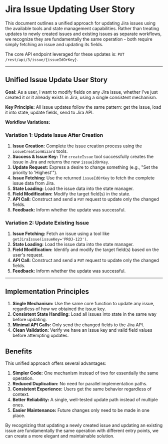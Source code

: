 # Jira Issue Updating User Story

This document outlines a unified approach for updating Jira issues using the available tools and state management capabilities. Rather than treating updates to newly created issues and existing issues as separate workflows, we recognize they are fundamentally the same operation - both require simply fetching an issue and updating its fields.

The core API endpoint leveraged for these updates is: `PUT /rest/api/3/issue/{issueIdOrKey}`.

---

## Unified Issue Update User Story

**Goal:** As a user, I want to modify fields on any Jira issue, whether I've just created it or it already exists in Jira, using a single consistent mechanism.

**Key Principle:** All issue updates follow the same pattern: get the issue, load it into state, update fields, send to Jira API.

**Workflow Variations:**

### Variation 1: Update Issue After Creation

1. **Issue Creation:** Complete the issue creation process using the `issueCreationWizard` tools.
2. **Success & Issue Key:** The `createIssue` tool successfully creates the issue in Jira and returns the new `issueIdOrKey`.
3. **Update Request:** Express a desire to change something (e.g., "Set the priority to 'Highest'").
4. **Issue Fetching:** Use the returned `issueIdOrKey` to fetch the complete issue data from Jira.
5. **State Loading:** Load the issue data into the state manager.
6. **Field Modification:** Modify the target field(s) in the state.
7. **API Call:** Construct and send a `PUT` request to update only the changed fields.
8. **Feedback:** Inform whether the update was successful.

### Variation 2: Update Existing Issue

1. **Issue Fetching:** Fetch an issue using a tool like `getJiraIssue(issueKey='PROJ-123')`.
2. **State Loading:** Load the issue data into the state manager.
3. **Field Modification:** Identify and modify the target field(s) based on the user's request.
4. **API Call:** Construct and send a `PUT` request to update only the changed fields.
5. **Feedback:** Inform whether the update was successful.

---

## Implementation Principles

1. **Single Mechanism:** Use the same core function to update any issue, regardless of how we obtained the issue key.
2. **Consistent State Handling:** Load all issues into state in the same way before updating.
3. **Minimal API Calls:** Only send the changed fields to the Jira API.
4. **Clean Validation:** Verify we have an issue key and valid field values before attempting updates.

## Benefits

This unified approach offers several advantages:

1. **Simpler Code:** One mechanism instead of two for essentially the same operation.
2. **Reduced Duplication:** No need for parallel implementation paths.
3. **Consistent Experience:** Users get the same behavior regardless of context.
4. **Better Reliability:** A single, well-tested update path instead of multiple ones.
5. **Easier Maintenance:** Future changes only need to be made in one place.

By recognizing that updating a newly created issue and updating an existing issue are fundamentally the same operation with different entry points, we can create a more elegant and maintainable solution. 